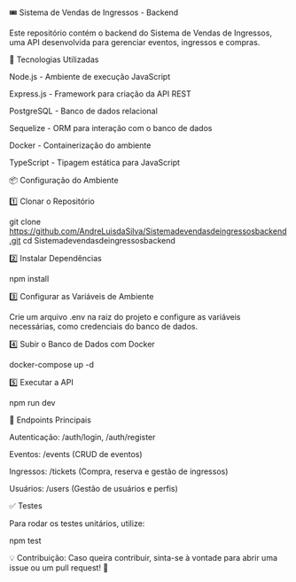 🎟 Sistema de Vendas de Ingressos - Backend

Este repositório contém o backend do Sistema de Vendas de Ingressos, uma API desenvolvida para gerenciar eventos, ingressos e compras.

🚀 Tecnologias Utilizadas

Node.js - Ambiente de execução JavaScript

Express.js - Framework para criação da API REST

PostgreSQL - Banco de dados relacional

Sequelize - ORM para interação com o banco de dados

Docker - Containerização do ambiente

TypeScript - Tipagem estática para JavaScript

📦 Configuração do Ambiente

1️⃣ Clonar o Repositório

git clone https://github.com/AndreLuisdaSilva/Sistemadevendasdeingressosbackend.git
cd Sistemadevendasdeingressosbackend

2️⃣ Instalar Dependências

npm install

3️⃣ Configurar as Variáveis de Ambiente

Crie um arquivo .env na raiz do projeto e configure as variáveis necessárias, como credenciais do banco de dados.

4️⃣ Subir o Banco de Dados com Docker

docker-compose up -d

5️⃣ Executar a API

npm run dev

📌 Endpoints Principais

Autenticação: /auth/login, /auth/register

Eventos: /events (CRUD de eventos)

Ingressos: /tickets (Compra, reserva e gestão de ingressos)

Usuários: /users (Gestão de usuários e perfis)

✅ Testes

Para rodar os testes unitários, utilize:

npm test


💡 Contribuição: Caso queira contribuir, sinta-se à vontade para abrir uma issue ou um pull request! 🚀
